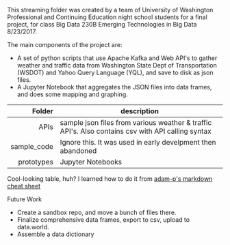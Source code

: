 This streaming folder was created by a team of University of Washington Professional and Continuing Education night school students for a final project, for class Big Data 230B Emerging Technologies in Big Data 8/23/2017.

The main components of the project are:
- A set of python scripts that use Apache Kafka and Web API's to gather weather and traffic data from Washington State Dept of Transportation (WSDOT) and Yahoo Query Language (YQL), and save to disk as json files.
- A Jupyter Notebook that aggregates the JSON files into data frames, and does some mapping and graphing.

| Folder | description |
|-----:|-------------|
| APIs | sample json files from various weather & traffic API's.  Also contains csv with API calling syntax|
|sample_code| Ignore this.  It was used in early develpment then abandoned |
|prototypes| Jupyter Notebooks|


Cool-looking table, huh?  I learned how to do it from [adam-p's markdown cheat sheet](https://github.com/adam-p/markdown-here/wiki/Markdown-Cheatsheet)


Future Work
- Create a sandbox repo, and move a bunch of files there.
- Finalize comprehensive data frames, export to csv, upload to data.world.
- Assemble a data dictionary
